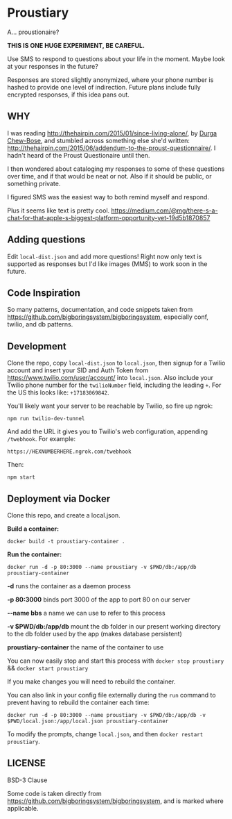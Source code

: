 Proustiary
==========

A... proustionaire?

**THIS IS ONE HUGE EXPERIMENT, BE CAREFUL.**

Use SMS to respond to questions about your life in the moment. Maybe look at your responses in the future?

Responses are stored slightly anonymized, where your phone number is hashed to provide one level of indirection. Future plans include fully encrypted responses, if this idea pans out.

WHY
---

I was reading http://thehairpin.com/2015/01/since-living-alone/, by [Durga Chew-Bose](https://twitter.com/durgapolashi), and stumbled across something else she'd written: http://thehairpin.com/2015/06/addendum-to-the-proust-questionnaire/. I hadn't heard of the Proust Questionaire until then.

I then wondered about cataloging my responses to some of these questions over time, and if that would be neat or not. Also if it should be public, or something private.

I figured SMS was the easiest way to both remind myself and respond.

Plus it seems like text is pretty cool. https://medium.com/@mg/there-s-a-chat-for-that-apple-s-biggest-platform-opportunity-yet-19d5b1870857

Adding questions
----------------

Edit `local-dist.json` and add more questions! Right now only text is supported as responses but I'd like images (MMS) to work soon in the future.

Code Inspiration
----------------

So many patterns, documentation, and code snippets taken from https://github.com/bigboringsystem/bigboringsystem, especially conf, twilio, and db patterns.

Development
-----------

Clone the repo, copy `local-dist.json` to `local.json`, then signup for a Twilio account and insert your SID and Auth Token from https://www.twilio.com/user/account/ into `local.json`. Also include your Twilio phone number for the `twilioNumber` field, including the leading `+`. For the US this looks like: `+17183069842`.

You'll likely want your server to be reachable by Twilio, so fire up ngrok:

```
npm run twilio-dev-tunnel
```

And add the URL it gives you to Twilio's web configuration, appending `/twebhook`. For example:

```
https://HEXNUMBERHERE.ngrok.com/twebhook
```

Then:

```
npm start
```

Deployment via Docker
---------------------

Clone this repo, and create a local.json.

**Build a container:**

```
docker build -t proustiary-container .
```

**Run the container:**

```
docker run -d -p 80:3000 --name proustiary -v $PWD/db:/app/db proustiary-container
```

**-d** runs the container as a daemon process

**-p 80:3000** binds port 3000 of the app to port 80 on our server

**--name bbs** a name we can use to refer to this process

**-v $PWD/db:/app/db** mount the db folder in our present working directory to the db folder used by the app (makes database persistent)

**proustiary-container** the name of the container to use

You can now easily stop and start this process with `docker stop proustiary` && `docker start proustiary`

If you make changes you will need to rebuild the container.

You can also link in your config file externally during the `run` command to prevent having to rebuild the container each time:

```
docker run -d -p 80:3000 --name proustiary -v $PWD/db:/app/db -v $PWD/local.json:/app/local.json proustiary-container
```

To modify the prompts, change `local.json`, and then `docker restart proustiary`.

LICENSE
-------

BSD-3 Clause

Some code is taken directly from https://github.com/bigboringsystem/bigboringsystem, and is marked where applicable.
